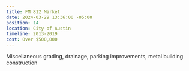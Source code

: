 ```yaml
---
title: FM 812 Market
date: 2024-03-29 13:36:00 -05:00
position: 14
location: City of Austin
timeline: 2013-2019
cost: Over $500,000
---
```


Miscellaneous grading, drainage, parking improvements, metal building construction 
